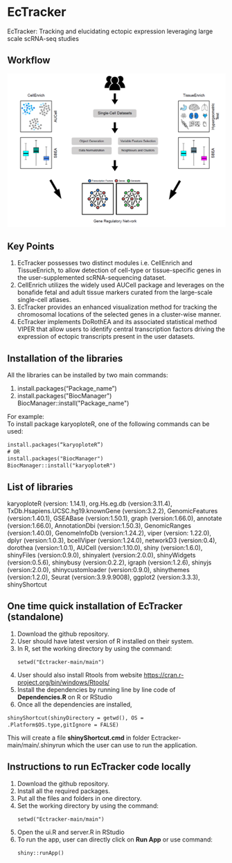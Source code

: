 # EcTracker
EcTracker: Tracking and elucidating ectopic expression leveraging large scale scRNA-seq studies
## Workflow
<img src="main/www/workflow_final.PNG"> <br/>
###
## Key Points<br/> 
1. EcTracker possesses two distinct modules i.e. CellEnrich and TissueEnrich, to allow detection of cell-type or tissue-specific genes in the user-supplemented scRNA-sequencing dataset.
2. CellEnrich utilizes the widely used AUCell package and leverages on the bonafide fetal and adult tissue markers curated from the large-scale single-cell atlases.
3. EcTracker provides an enhanced visualization method for tracking the chromosomal locations of the selected genes in a cluster-wise manner. 
4. EcTracker implements DoRothEA and its associated statistical method VIPER that allow users to identify central transcription factors driving the expression of ectopic transcripts present in the user datasets.

## Installation of the libraries <br/>
All the libraries can be installed by two main commands: <br/>
1. install.packages(“Package_name”) <br/>
2. install.packages("BiocManager") <br/>
   BiocManager::install("Package_name")<br/>
   
For example:<br/>
To install package karyoploteR, one of the following commands can be used:<br/>
```
install.packages(“karyoploteR”)
# OR
install.packages("BiocManager") 
BiocManager::install("karyoploteR")
```
## List of libraries<br/>
karyoploteR (version: 1.14.1), org.Hs.eg.db (version:3.11.4), TxDb.Hsapiens.UCSC.hg19.knownGene (version:3.2.2), GenomicFeatures (version:1.40.1), GSEABase (version:1.50.1), graph (version:1.66.0), annotate (version:1.66.0), AnnotationDbi (version:1.50.3), GenomicRanges (version:1.40.0), GenomeInfoDb (version:1.24.2), viper (version: 1.22.0), dplyr (version:1.0.3), bcellViper (version:1.24.0), networkD3 (version:0.4), dorothea (version:1.0.1), AUCell (version:1.10.0), shiny (version:1.6.0), shinyFiles (version:0.9.0), shinyalert (version:2.0.0), shinyWidgets (version:0.5.6), shinybusy (version:0.2.2), igraph (version:1.2.6), shinyjs (version:2.0.0), shinycustomloader (version:0.9.0), shinythemes (version:1.2.0), Seurat (version:3.9.9.9008), ggplot2 (version:3.3.3), shinyShortcut <br/>                                                     

## One time quick installation of EcTracker (standalone)<br/>
1. Download the github repository. <br/>
2. User should have latest version of R installed on their system.
3. In R, set the working directory by using the command: <br/>
   ```
   setwd("Ectracker-main/main") 
   ```
4. User should also install Rtools from website https://cran.r-project.org/bin/windows/Rtools/ <br/>
5. Install the dependencies by running line by line code of <b>Dependencies.R</b> on R or RStudio 
6. Once all the dependencies are installed,
```
shinyShortcut(shinyDirectory = getwd(), OS = .Platform$OS.type,gitIgnore = FALSE)
```
This will create a file <b>shinyShortcut.cmd</b> in folder Ectracker-main/main/.shinyrun which the user can use to run the application.<br/>
 
## Instructions to run EcTracker code locally<br/> 
1. Download the github repository. <br/>
2. Install all the required packages. <br/>
3. Put all the files and folders in one directory.<br/>
4. Set the working directory by using the command: <br/>
   ```
   setwd("Ectracker-main/main")
   ```
5. Open the ui.R and server.R in RStudio <br/>
6. To run the app, user can directly click on <b>Run App</b> or use command: 
   ```
   shiny::runApp()
   ```



